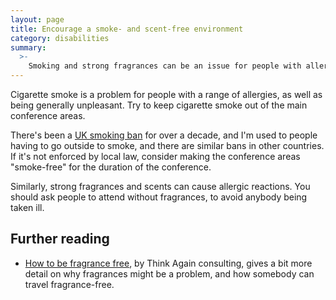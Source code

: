```yaml
---
layout: page
title: Encourage a smoke- and scent-free environment
category: disabilities
summary:
  >-
    Smoking and strong fragrances can be an issue for people with allergies, so ask attendees to check their smells at the door.
---
```


Cigarette smoke is a problem for people with a range of allergies, as well as being generally unpleasant.
Try to keep cigarette smoke out of the main conference areas.

There's been a [UK smoking ban](https://en.wikipedia.org/wiki/Smoking_ban_in_England) for over a decade, and I'm used to people having to go outside to smoke, and there are similar bans in other countries.
If it's not enforced by local law, consider making the conference areas "smoke-free" for the duration of the conference.

Similarly, strong fragrances and scents can cause allergic reactions.
You should ask people to attend without fragrances, to avoid anybody being taken ill.

## Further reading

*   [How to be fragrance free](https://www.thinkagaintraining.com/about-us/fragrance-free/), by Think Again consulting, gives a bit more detail on why fragrances might be a problem, and how somebody can travel fragrance-free.
